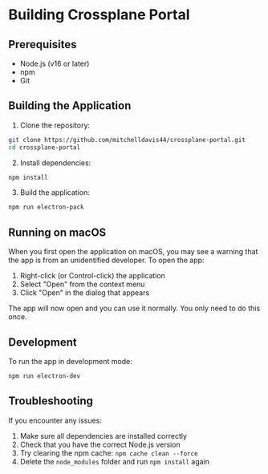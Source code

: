 # Building Crossplane Portal

## Prerequisites
- Node.js (v16 or later)
- npm
- Git

## Building the Application

1. Clone the repository:
```bash
git clone https://github.com/mitchelldavis44/crossplane-portal.git
cd crossplane-portal
```

2. Install dependencies:
```bash
npm install
```

3. Build the application:
```bash
npm run electron-pack
```

## Running on macOS

When you first open the application on macOS, you may see a warning that the app is from an unidentified developer. To open the app:

1. Right-click (or Control-click) the application
2. Select "Open" from the context menu
3. Click "Open" in the dialog that appears

The app will now open and you can use it normally. You only need to do this once.

## Development

To run the app in development mode:
```bash
npm run electron-dev
```

## Troubleshooting

If you encounter any issues:
1. Make sure all dependencies are installed correctly
2. Check that you have the correct Node.js version
3. Try clearing the npm cache: `npm cache clean --force`
4. Delete the `node_modules` folder and run `npm install` again 